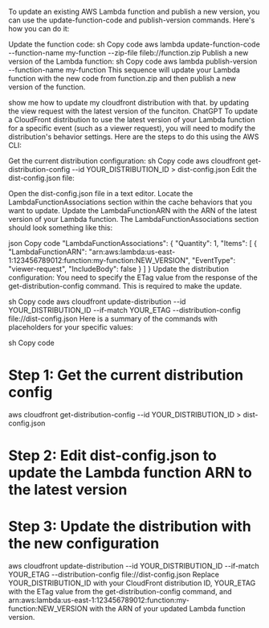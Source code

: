 
To update an existing AWS Lambda function and publish a new version, you can use the update-function-code and publish-version commands. Here's how you can do it:

Update the function code:
sh
Copy code
aws lambda update-function-code --function-name my-function --zip-file fileb://function.zip
Publish a new version of the Lambda function:
sh
Copy code
aws lambda publish-version --function-name my-function
This sequence will update your Lambda function with the new code from function.zip and then publish a new version of the function.

show me how to update my cloudfront distribution with that. by updating the view request with the latest version of the funciton.
ChatGPT
To update a CloudFront distribution to use the latest version of your Lambda function for a specific event (such as a viewer request), you will need to modify the distribution's behavior settings. Here are the steps to do this using the AWS CLI:

Get the current distribution configuration:
sh
Copy code
aws cloudfront get-distribution-config --id YOUR_DISTRIBUTION_ID > dist-config.json
Edit the dist-config.json file:

Open the dist-config.json file in a text editor.
Locate the LambdaFunctionAssociations section within the cache behaviors that you want to update.
Update the LambdaFunctionARN with the ARN of the latest version of your Lambda function.
The LambdaFunctionAssociations section should look something like this:

json
Copy code
"LambdaFunctionAssociations": {
    "Quantity": 1,
    "Items": [
        {
            "LambdaFunctionARN": "arn:aws:lambda:us-east-1:123456789012:function:my-function:NEW_VERSION",
            "EventType": "viewer-request",
            "IncludeBody": false
        }
    ]
}
Update the distribution configuration:
You need to specify the ETag value from the response of the get-distribution-config command. This is required to make the update.

sh
Copy code
aws cloudfront update-distribution --id YOUR_DISTRIBUTION_ID --if-match YOUR_ETAG --distribution-config file://dist-config.json
Here is a summary of the commands with placeholders for your specific values:

sh
Copy code
# Step 1: Get the current distribution config
aws cloudfront get-distribution-config --id YOUR_DISTRIBUTION_ID > dist-config.json

# Step 2: Edit dist-config.json to update the Lambda function ARN to the latest version

# Step 3: Update the distribution with the new configuration
aws cloudfront update-distribution --id YOUR_DISTRIBUTION_ID --if-match YOUR_ETAG --distribution-config file://dist-config.json
Replace YOUR_DISTRIBUTION_ID with your CloudFront distribution ID, YOUR_ETAG with the ETag value from the get-distribution-config command, and arn:aws:lambda:us-east-1:123456789012:function:my-function:NEW_VERSION with the ARN of your updated Lambda function version.


